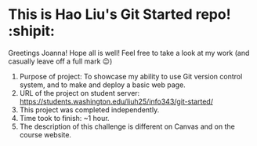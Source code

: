 # This is Hao Liu's Git Started repo! :shipit:

Greetings Joanna! Hope all is well! Feel free to take a look at my work (and casually leave off a full mark :wink:) 

1. Purpose of project: To showcase my ability to use Git version control system, and to make and deploy a basic web page.
2. URL of the project on student server: https://students.washington.edu/liuh25/info343/git-started/
3. This project was completed independently.
4. Time took to finish: ~1 hour.
5. The description of this challenge is different on Canvas and on the course website.